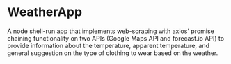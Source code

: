 # WeatherApp
A node shell-run app that implements web-scraping with axios' promise chaining functionality on two APIs (Google Maps API and forecast.io API) to provide information about the temperature, apparent temperature, and  general suggestion on the type of clothing to wear based on the weather.
